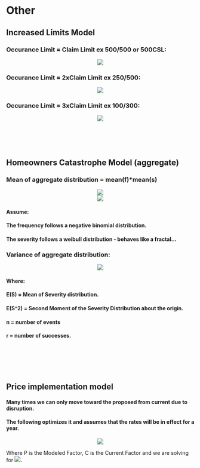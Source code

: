 # Other

## Increased Limits Model
### Occurance Limit = Claim Limit ex 500/500 or 500CSL:
<div align="center"><img src="https://latex.oncodecogs.com/png.image?ILF=e^{(1-e^{(\frac{-L}{S})})}-1"/></div>

### Occurance Limit = 2xClaim Limit ex 250/500:
<div align="center"><img src="https://latex.oncodecogs.com/png.image?ILF=(e^{(1-e^{(\frac{-2L}{S})})}-1)-(e^{(\frac{-L}{S})}-e^{(\frac{-2L}{S})})*(e^{(e^{(\frac{-L}{S})}-e^{(\frac{-2L}{S})})})"/></div>

### Occurance Limit = 3xClaim Limit ex 100/300:
<div align="center"><img src="https://latex.codecogs.com/gif.latex?\tiny&space;ILF=(e^{(1-e^{(\frac{-3L}{S})})}-1)-(e^{(\frac{-L}{S})}-e^{(\frac{-3L}{S})})*(e^{(e^{(\frac{-L}{S})}-e^{(\frac{-3L}{S})})})&plus;\frac{1}{2}((e^{(\frac{-L}{S})}-e^{(\frac{-2L}{S})})^2)*(e^{(e^{({-L}{S})}-e^{({-2L}{S})})})" /></div>

<br>
<br>
<br>
<br>

## Homeowners Catastrophe Model (aggregate)
### Mean of aggregate distribution = mean(f)*mean(s)
<div align="center"><img src="https://latex.oncodecogs.com/png.image?mean(F)*mean(S)=E(F)*E(S)"/></div>
<div align="center"><img src="https://latex.oncodecogs.com/png.image?E(F)*E(S)=\frac{rp}{1-p}(\alpha*AOI)(\Gamma(1+\frac{1}{d}))"/>
</div>

#### Assume: 
#### The frequency follows a negative binomial distribution.
#### The severity follows a weibull distribution - behaves like a fractal...
### Variance of aggregate distribution:
<div align="center"><img src="https://latex.codecogs.com/gif.latex?\dpi{150}&space;\tiny&space;Var(AggDist)=\sum_{n=1}^{\infty}(nE(S^2)&plus;n(n-1)E(S)^2-2nE(S)(E(F)*E(S))&plus;(E(F)*E(S))^2)\binom{r&plus;n-1}{n}p^n(1-p)^r" /></div>

#### Where:  
#### E(S) = Mean of Severity distribution.
#### E(S^2) = Second Moment of the Severity Distribution about the origin.
#### n = number of events 
#### r = number of successes.

<br>
<br>
<br>
<br>

## Price implementation model
#### Many times we can only move toward the proposed from current due to disruption.
#### The following optimizes it and assumes that the rates will be in effect for a year. 
<div align="center"><img src="https://latex.oncodecogs.com/png.image?Filed-Factor=\frac{(PC)}{(C+(P-C)e^{(-\alpha)})}"/></div> 

Where P is the Modeled Factor, C is the Current Factor and we are solving for <img src = "https://latex.oncodecogs.com/png.image?\alpha" >.  

<br>
<br>
<br>
<br>
